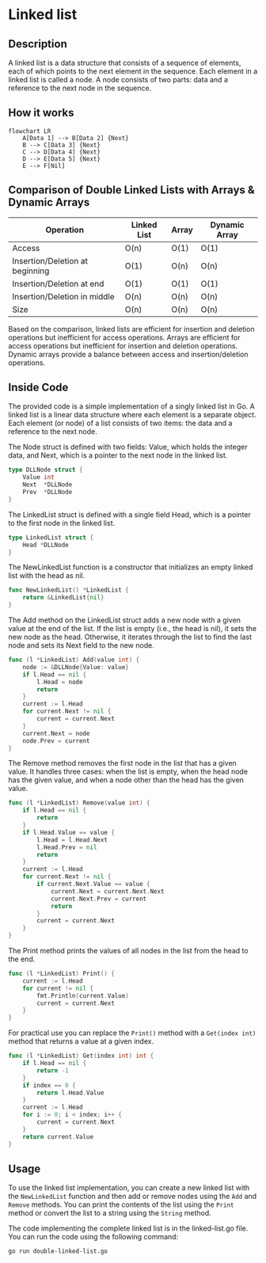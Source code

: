 # Linked list

## Description

A linked list is a data structure that consists of a sequence of elements, each of which points to the next element in the sequence. Each element in a linked list is called a node. A node consists of two parts: data and a reference to the next node in the sequence.

## How it works

````mermaid
flowchart LR
    A[Data 1] --> B[Data 2] {Next}
    B --> C[Data 3] {Next}
    C --> D[Data 4] {Next}
    D --> E[Data 5] {Next}
    E --> F[Nil]
````

## Comparison of Double Linked Lists with Arrays & Dynamic Arrays

| Operation | Linked List | Array | Dynamic Array |
| --- | --- | --- | --- |
| Access | O(n) | O(1) | O(1) |
| Insertion/Deletion at beginning | O(1) | O(n) | O(n) |
| Insertion/Deletion at end | O(1) | O(1) | O(1) |
| Insertion/Deletion in middle | O(n) | O(n) | O(n) |
| Size | O(n) | O(n) | O(n) |

Based on the comparison, linked lists are efficient for insertion and deletion operations but inefficient for access operations. Arrays are efficient for access operations but inefficient for insertion and deletion operations. Dynamic arrays provide a balance between access and insertion/deletion operations.

## Inside Code

The provided code is a simple implementation of a singly linked list in Go. A linked list is a linear data structure where each element is a separate object. Each element (or node) of a list consists of two items: the data and a reference to the next node.

The Node struct is defined with two fields: Value, which holds the integer data, and Next, which is a pointer to the next node in the linked list.

```go
type DLLNode struct {
    Value int
    Next  *DLLNode
    Prev  *DLLNode
}
```

The LinkedList struct is defined with a single field Head, which is a pointer to the first node in the linked list.

```go
type LinkedList struct {
    Head *DLLNode
}
```

The NewLinkedList function is a constructor that initializes an empty linked list with the head as nil.

```go
func NewLinkedList() *LinkedList {
    return &LinkedList{nil}
}
```

The Add method on the LinkedList struct adds a new node with a given value at the end of the list. If the list is empty (i.e., the head is nil), it sets the new node as the head. Otherwise, it iterates through the list to find the last node and sets its Next field to the new node.

```go
func (l *LinkedList) Add(value int) {
    node := &DLLNode{Value: value}
    if l.Head == nil {
        l.Head = node
        return
    }
    current := l.Head
    for current.Next != nil {
        current = current.Next
    }
    current.Next = node
    node.Prev = current
}
```

The Remove method removes the first node in the list that has a given value. It handles three cases: when the list is empty, when the head node has the given value, and when a node other than the head has the given value.

```go
func (l *LinkedList) Remove(value int) {
    if l.Head == nil {
        return
    }
    if l.Head.Value == value {
        l.Head = l.Head.Next
        l.Head.Prev = nil
        return
    }
    current := l.Head
    for current.Next != nil {
        if current.Next.Value == value {
            current.Next = current.Next.Next
            current.Next.Prev = current
            return
        }
        current = current.Next
    }
}
```

The Print method prints the values of all nodes in the list from the head to the end.

```go
func (l *LinkedList) Print() {
    current := l.Head
    for current != nil {
        fmt.Println(current.Value)
        current = current.Next
    }
}
```

For practical use you can replace the `Print()` method with a `Get(index int)` method that returns a value at a given index.

```go
func (l *LinkedList) Get(index int) int {
    if l.Head == nil {
        return -1
    }
    if index == 0 {
        return l.Head.Value
    }
    current := l.Head
    for i := 0; i < index; i++ {
        current = current.Next
    }
    return current.Value
}
```

## Usage

To use the linked list implementation, you can create a new linked list with the `NewLinkedList` function and then add or remove nodes using the `Add` and `Remove` methods. You can print the contents of the list using the `Print` method or convert the list to a string using the `String` method.

The code implementing the complete linked list is in the linked-list.go file. You can run the code using the following command:

```bash
go run double-linked-list.go
```